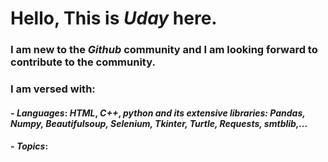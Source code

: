 # Hello, This is _Uday_ here.
### I am new to the _Github_ community and I am looking forward to contribute to the community.
### I am versed with:
#### - _Languages_:   <em style="font-color: blue">HTML</em>, _C++_, _python and its extensive libraries: Pandas, Numpy, Beautifulsoup, Selenium, Tkinter, Turtle,  Requests, smtblib,..._
#### - _Topics_: 
